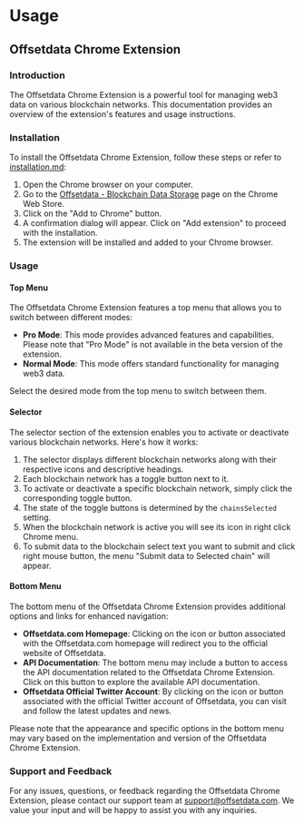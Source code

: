 # Usage

## Offsetdata Chrome Extension

### Introduction

The Offsetdata Chrome Extension is a powerful tool for managing web3 data on various blockchain networks. This documentation provides an overview of the extension's features and usage instructions.

### Installation

To install the Offsetdata Chrome Extension, follow these steps or refer to [installation.md](installation.md "mention"):

1. Open the Chrome browser on your computer.
2. Go to the [Offsetdata - Blockchain Data Storage](https://chrome.google.com/webstore/detail/offsetdata-web3-data-mana/mleenidgghahbdmlahmkkbmeenbgnaec) page on the Chrome Web Store.
3. Click on the "Add to Chrome" button.
4. A confirmation dialog will appear. Click on "Add extension" to proceed with the installation.
5. The extension will be installed and added to your Chrome browser.

### Usage

#### Top Menu

The Offsetdata Chrome Extension features a top menu that allows you to switch between different modes:

* **Pro Mode**: This mode provides advanced features and capabilities. Please note that "Pro Mode" is not available in the beta version of the extension.
* **Normal Mode**: This mode offers standard functionality for managing web3 data.

Select the desired mode from the top menu to switch between them.

#### Selector

The selector section of the extension enables you to activate or deactivate various blockchain networks. Here's how it works:

1. The selector displays different blockchain networks along with their respective icons and descriptive headings.
2. Each blockchain network has a toggle button next to it.
3. To activate or deactivate a specific blockchain network, simply click the corresponding toggle button.
4. The state of the toggle buttons is determined by the `chainsSelected` setting.
5. When the blockchain network is active you will see its icon in right click Chrome menu.
6. To submit data to the blockchain select text you want to submit and click right mouse button, the menu "Submit data to Selected chain" will appear.

#### Bottom Menu

The bottom menu of the Offsetdata Chrome Extension provides additional options and links for enhanced navigation:

* **Offsetdata.com Homepage**: Clicking on the icon or button associated with the Offsetdata.com homepage will redirect you to the official website of Offsetdata.
* **API Documentation**: The bottom menu may include a button to access the API documentation related to the Offsetdata Chrome Extension. Click on this button to explore the available API documentation.
* **Offsetdata Official Twitter Account**: By clicking on the icon or button associated with the official Twitter account of Offsetdata, you can visit and follow the latest updates and news.

Please note that the appearance and specific options in the bottom menu may vary based on the implementation and version of the Offsetdata Chrome Extension.

### Support and Feedback

For any issues, questions, or feedback regarding the Offsetdata Chrome Extension, please contact our support team at [support@offsetdata.com](mailto:support@offsetdata.com). We value your input and will be happy to assist you with any inquiries.
